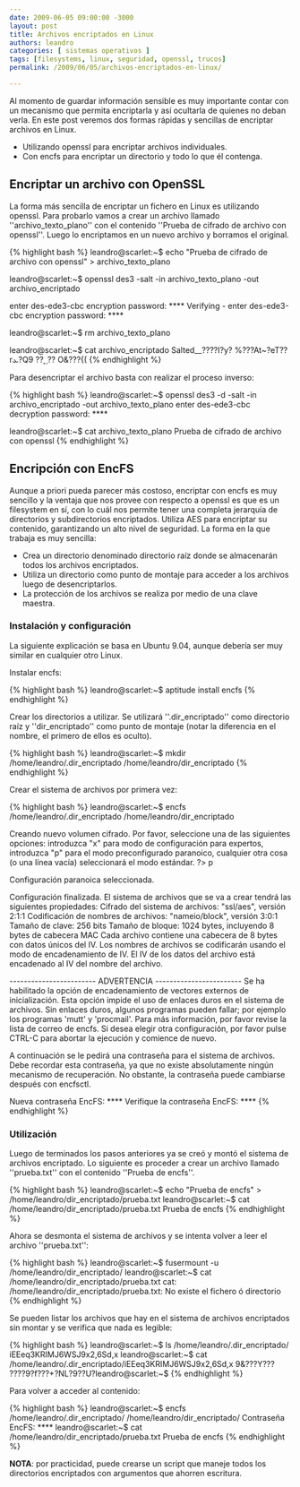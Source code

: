 ```yaml
---
date: 2009-06-05 09:00:00 -3000
layout: post
title: Archivos encriptados en Linux
authors: leandro
categories: [ sistemas operativos ] 
tags: [filesystems, linux, seguridad, openssl, trucos]
permalink: /2009/06/05/archivos-encriptados-en-linux/

---
```


Al momento de guardar información sensible es muy importante contar con un
mecanismo que permita encriptarla y así ocultarla de quienes no deban verla. En
este post veremos dos formas rápidas y sencillas de encriptar archivos en
Linux. <!-- more -->

* Utilizando openssl para encriptar archivos individuales.
* Con encfs para encriptar un directorio y todo lo que él contenga.

## Encriptar un archivo con OpenSSL

La forma más sencilla de encriptar un fichero en Linux es utilizando openssl.
Para probarlo vamos a crear un archivo llamado ''archivo_texto_plano'' con el
contenido ''Prueba de cifrado de archivo con openssl''. Luego lo encriptamos en
un nuevo archivo y borramos el original.

{% highlight bash %}
leandro@scarlet:~$ echo "Prueba de cifrado de archivo con openssl" > archivo_texto_plano

leandro@scarlet:~$ openssl des3 -salt -in archivo_texto_plano -out archivo_encriptado

enter des-ede3-cbc encryption password: ****
Verifying - enter des-ede3-cbc encryption password: ****

leandro@scarlet:~$ rm archivo_texto_plano

leandro@scarlet:~$ cat archivo_encriptado
Salted__????I?y?
%???At~?eT??rܥ?Q9
??؁?? O&???{(
{% endhighlight %}

Para desencriptar el archivo basta con realizar el proceso inverso:

{% highlight bash %}
leandro@scarlet:~$ openssl des3 -d -salt -in archivo_encriptado -out
archivo_texto_plano
enter des-ede3-cbc decryption password: ****

leandro@scarlet:~$ cat archivo_texto_plano
Prueba de cifrado de archivo con openssl
{% endhighlight %}

## Encripción con EncFS

Aunque a priori pueda parecer más costoso, encriptar con encfs es muy sencillo y
la ventaja que nos provee con respecto a openssl es que es un filesystem en sí,
con lo cuál nos permite tener una completa jerarquía de directorios y
subdirectorios encriptados. Utiliza AES para encriptar su contenido,
garantizando un alto nivel de seguridad. La forma en la que trabaja es muy
sencilla:

* Crea un directorio denominado directorio raíz donde se almacenarán todos los
archivos encriptados.
* Utiliza un directorio como punto de montaje para acceder a los archivos luego
de desencriptarlos.
* La protección de los archivos se realiza por medio de una clave maestra.

### Instalación y configuración

La siguiente explicación se basa en Ubuntu 9.04, aunque debería ser muy similar
en cualquier otro Linux.

Instalar encfs:

{% highlight bash %}
leandro@scarlet:~$ aptitude install encfs
{% endhighlight %}

Crear los directorios a utilizar. Se utilizará ''.dir_encriptado'' como
directorio raíz y ''dir_encriptado'' como punto de montaje (notar la diferencia
en el nombre, el primero de ellos es oculto).

{% highlight bash %}
leandro@scarlet:~$ mkdir /home/leandro/.dir_encriptado
/home/leandro/dir_encriptado
{% endhighlight %}

Crear el sistema de archivos por primera vez:

{% highlight bash %}
leandro@scarlet:~$ encfs /home/leandro/.dir_encriptado
/home/leandro/dir_encriptado

Creando nuevo volumen cifrado.
Por favor, seleccione una de las siguientes opciones:
introduzca "x" para modo de configuración para expertos,
introduzca "p" para el modo preconfigurado paranoico,
cualquier otra cosa (o una línea vacía) seleccionará el modo estándar.
?> p

Configuración paranoica seleccionada.

Configuración finalizada. El sistema de archivos que se va a crear tendrá las
siguientes propiedades:
Cifrado del sistema de archivos: "ssl/aes", versión 2:1:1
Codificación de nombres de archivos: "nameio/block", versión 3:0:1
Tamaño de clave: 256 bits
Tamaño de bloque: 1024 bytes, incluyendo 8 bytes de cabecera MAC
Cada archivo contiene una cabecera de 8 bytes con datos únicos del IV.
Los nombres de archivos se codificarán usando el modo de encadenamiento de IV.
El IV de los datos del archivo está encadenado al IV del nombre del archivo.

------------------------ ADVERTENCIA ------------------------
Se ha habilitado  la opción de encadenamiento de vectores externos de
inicialización.
Esta opción impide el uso de enlaces duros en el sistema de archivos. Sin
enlaces duros, algunos programas pueden fallar; por ejemplo los programas 'mutt'
y 'procmail'.
Para más información, por favor revise la lista de correo de encfs.
Si desea elegir otra configuración, por favor pulse CTRL-C para abortar la
ejecución y comience de nuevo.

A continuación se le pedirá una contraseña para el sistema de archivos.
Debe recordar esta contraseña, ya que no existe absolutamente ningún mecanismo
de recuperación. No obstante, la contraseña puede cambiarse después con
encfsctl.

Nueva contraseña EncFS: ****
Verifique la contraseña EncFS: ****
{% endhighlight %}

### Utilización

Luego de terminados los pasos anteriores ya se creó y montó el sistema de
archivos encriptado. Lo siguiente es proceder a crear un archivo llamado
''prueba.txt'' con el contenido ''Prueba de encfs''.

{% highlight bash %}
leandro@scarlet:~$ echo "Prueba de encfs" >
/home/leandro/dir_encriptado/prueba.txt
leandro@scarlet:~$ cat /home/leandro/dir_encriptado/prueba.txt
Prueba de encfs
{% endhighlight %}

Ahora se desmonta el sistema de archivos y se intenta volver a leer el archivo
''prueba.txt'':

{% highlight bash %}
leandro@scarlet:~$ fusermount -u /home/leandro/dir_encriptado/
leandro@scarlet:~$ cat /home/leandro/dir_encriptado/prueba.txt
cat: /home/leandro/dir_encriptado/prueba.txt: No existe el fichero ó directorio
{% endhighlight %}

Se pueden listar los archivos que hay en el sistema de archivos encriptados sin
montar y se verifica que nada es legible:

{% highlight bash %}
leandro@scarlet:~$ ls /home/leandro/.dir_encriptado/
iEEeq3KRIMJ6WSJ9x2,6Sd,x
leandro@scarlet:~$ cat /home/leandro/.dir_encriptado/iEEeq3KRIMJ6WSJ9x2,6Sd,x
9&???Y???
????9?f???+?NL?9??U?leandro@scarlet:~$
{% endhighlight %}

Para volver a acceder al contenido:

{% highlight bash %}
leandro@scarlet:~$ encfs /home/leandro/.dir_encriptado/
/home/leandro/dir_encriptado/
Contraseña EncFS: ****
leandro@scarlet:~$ cat /home/leandro/dir_encriptado/prueba.txt
Prueba de encfs
{% endhighlight %}

**NOTA**: por practicidad, puede crearse un script que maneje todos los
directorios encriptados con argumentos que ahorren escritura.
